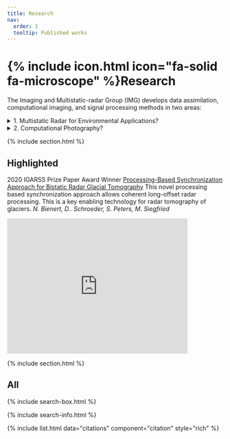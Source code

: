 ```yaml
---
title: Research
nav:
  order: 1
  tooltip: Published works
---
```


# {% include icon.html icon="fa-solid fa-microscope" %}Research

The Imaging and Multistatic-radar Group (IMG) develops data assimilation, computational imaging, and signal processing methods in two areas:

<details close>
<summary>1. Multistatic Radar for Environmental Applications?</summary>
<br>
We develop multistatic radars and algorithms for retreiving properties of the environment for the following purposes:
  1. Equip scientists with the tools needed to improve our understanding of the environment. We develop radar-based methods for making measurements of environmental processes at a quality or scale that is not possible with existing tools. This includes projects such as generating 2D maps of the temperature distribution inside glaciers.
  2. Develop systems than enable resource monitoring and improved resource management. This includes projects such as monitoring soil moisture for improved irrigaiton practices.  

  We are a crib to grave team that puts environmental solutions into the hands of scientists and and environmental agencies. 
</details>

<details close>
<summary>2. Computational Photography?</summary>
<br>
We develop computational photography algorithms that improve image quality and make camera performance more equitable.
</details>



{% include section.html %}

## Highlighted

2020 IGARSS Prize Paper Award Winner
[Processing-Based Synchronization Approach for Bistatic Radar Glacial Tomography](https://ieeexplore.ieee.org/document/9323969)
This novel processing based synchronization approach allows coherent long-offset radar processing. This is a key enabling technology for radar tomography of glaciers. 
*N. Bienert, D.. Schroeder, S. Peters, M. Siegfried*

<iframe width="420" height="315" src="https://youtu.be/WaF6N42GQiw" frameborder="0" allowfullscreen></iframe>


{% include section.html %}

## All

{% include search-box.html %}

{% include search-info.html %}

{% include list.html data="citations" component="citation" style="rich" %}
